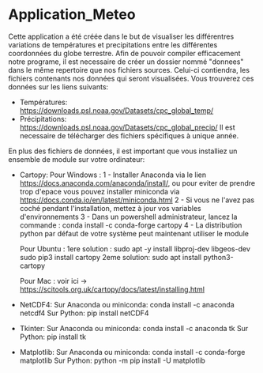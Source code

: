 # Application_Meteo
Cette application a été créée dans le but de visualiser les différentres variations de températures et precipitations entre les différentes coordonnées du globe terrestre.
Afin de pouvoir compiler efficacement notre programe, il est necessaire de créer un dossier nommé "donnees" dans le même repertoire que nos fichiers sources. Celui-ci contiendra, les fichiers contenants nos données qui seront visualisées. Vous trouverez ces données sur les liens suivants:
- Températures: https://downloads.psl.noaa.gov/Datasets/cpc_global_temp/
- Précipitations: https://downloads.psl.noaa.gov/Datasets/cpc_global_precip/
Il est necessaire de télécharger des fichiers spécifiques à unique année.

En plus des fichiers de données, il est important que vous installiez un ensemble de module sur votre ordinateur:
- Cartopy:
    Pour Windows :
        1 - Installer Anaconda via le lien https://docs.anaconda.com/anaconda/install/, ou pour eviter de prendre trop d'epace vous pouvez installer miniconda via https://docs.conda.io/en/latest/miniconda.html
        2 - Si vous ne l'avez pas coché pendant l'installation, mettez à jour vos variables d'environnements
        3 - Dans un powershell administrateur, lancez la commande :
            conda install -c conda-forge cartopy
        4 - La distribution python par défaut de votre système peut maintenant utiliser le module

    Pour Ubuntu :
        1ere solution :
            sudo apt -y install libproj-dev libgeos-dev
            sudo pip3 install cartopy
        2eme solution:
            sudo apt install python3-cartopy

    Pour Mac :
        voir ici -> https://scitools.org.uk/cartopy/docs/latest/installing.html

- NetCDF4:
    Sur Anaconda ou miniconda: 
        conda install -c anaconda netcdf4
    Sur Python: 
        pip install netCDF4

- Tkinter:
    Sur Anaconda ou miniconda: 
        conda install -c anaconda tk
    Sur Python: 
        pip install tk

- Matplotlib:
    Sur Anaconda ou miniconda: 
        conda install -c conda-forge matplotlib
    Sur Python: 
        python -m pip install -U matplotlib
